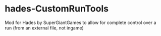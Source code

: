 # hades-CustomRunTools
Mod for Hades by SuperGiantGames to allow for complete control over a run (from an external file, not ingame)
